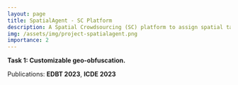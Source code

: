 ```yaml
---
layout: page
title: SpatialAgent - SC Platform
description: A Spatial Crowdsourcing (SC) platform to assign spatial tasks efficiently to crowdsourced workers. 
img: /assets/img/project-spatialagent.png
importance: 2
---
```


**Task 1: Customizable geo-obfuscation.**

Publications: **EDBT 2023**, **ICDE 2023**


